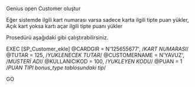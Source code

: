 Genius open Customer oluştur

Eğer sistemde ilgili kart numarası varsa sadece karta ilgili tipte puan yükler,
Açık kart yoksa kartı açar ilgili tipte puanı yükler 

Prosedürü aşağıdaki gibi çalıştırabilirsiniz. 

EXEC	[SP_Customer_ekle]
		@CARDGIR = N'125655677', /*KART NUMARASI*/
		@TUTAR = 125, /*YUKLENECEK TUTAR*/
		@CUSTOMERNAME = N'YAVUZ', /*MUSTERİ ADI*/
		@KULLANICIKOD = 100, /*YUKLEYEN KODU*/
		@PUAN = 1  /*PUAN TIPI bonus_type tablosundaki tip*/ 


GO
